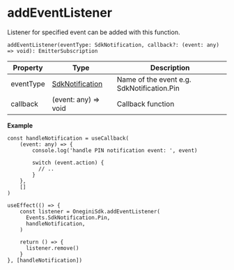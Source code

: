 # addEventListener

Listener for specified event can be added with this function.

`addEventListener(eventType: SdkNotification, callback?: (event: any) => void): EmitterSubscription`

| Property | Type | Description |
| ------ | ------ | ----------- |
| eventType   | [SdkNotification](SdkNotification.md)   | Name of the event e.g. SdkNotification.Pin |
| callback   | (event: any) => void   | Callback function |

**Example**
```
const handleNotification = useCallback(
    (event: any) => {
        console.log('handle PIN notification event: ', event)

        switch (event.action) {
          // ..
        }
    },
    []
)
  
useEffect(() => {
    const listener = OneginiSdk.addEventListener(
      Events.SdkNotification.Pin,
      handleNotification,
    )
    
    return () => {
      listener.remove()
    }
}, [handleNotification])
```
